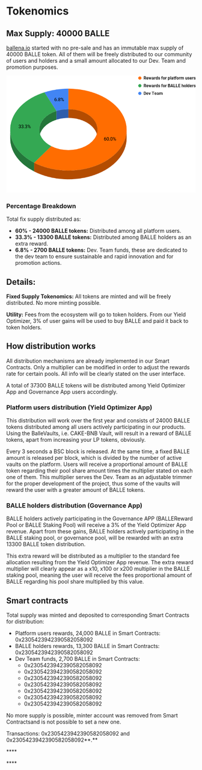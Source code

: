 # Tokenomics

## Max Supply: 40000 BALLE

[ballena.io](https://ballena.io/) started with no pre-sale and has an immutable max supply of 40000 BALLE token. All of them will be freely distributed to our community of users and holders and a small amount allocated to our Dev. Team and promotion purposes.



![](.gitbook/assets/BALLE_Token_Distribution.png)

### **Percentage Breakdown**

Total fix supply distributed as:

* **60% - 24000 BALLE tokens:** Distributed among all platform users.
* **33.3% - 13300 BALLE tokens:** Distributed among BALLE holders as an extra reward.
* **6.8% - 2700 BALLE tokens:** Dev. Team funds, these are dedicated to the dev team to ensure sustainable and rapid innovation and for promotion actions.

## Details:

**Fixed Supply Tokenomics:** All tokens are minted and will be freely distributed. No more minting possible.

**Utility:** Fees from the ecosystem will go to token holders. From our Yield Optimizer, 3% of user gains will be used to buy BALLE and paid it back to token holders.

## How distribution works

All distribution mechanisms are already implemented in our Smart Contracts. Only a multiplier can be modified in order to adjust the rewards rate for certain pools. All info will be clearly stated on the user interface.

A total of 37300 BALLE tokens will be distributed among Yield Optimizer App and Governance App users accordingly.



### Platform users distribution \(Yield Optimizer App\)

This distribution will work over the first year and consists of 24000 BALLE tokens distributed among all users actively participating in our products. Using the BalleVaults, i.e. CAKE-BNB Vault, will result in a reward of BALLE tokens, apart from increasing your LP tokens, obviously.

Every 3 seconds a BSC block is released. At the same time, a fixed BALLE amount is released per block, which is divided by the number of active vaults on the platform. Users will receive a proportional amount of BALLE token regarding their pool share amount times the multiplier stated on each one of them. This multiplier serves the Dev. Team as an adjustable trimmer for the proper development of the project, thus some of the vaults will reward the user with a greater amount of BALLE tokens.



### BALLE holders distribution \(Governance App\)

BALLE holders actively participating in the Governance APP \(BALLEReward Pool or BALLE Staking Pool\) will receive a 3% of the Yield Optimizer App revenue. Apart from these gains, BALLE holders actively participating in the BALLE staking pool, or governance pool, will be rewarded with an extra 13300 BALLE token distribution.

This extra reward will be distributed as a multiplier to the standard fee allocation resulting from the Yield Optimizer App revenue. The extra reward multiplier will clearly appear as a x10, x100 or x200 multiplier in the BALLE staking pool, meaning the user will receive the fees proportional amount of BALLE regarding his pool share multiplied by this value.



## Smart contracts

Total supply was minted and deposited to corresponding Smart Contracts for distribution:

* Platform users rewards, 24,000 BALLE in Smart Contracts: 0x2305423942390582058092
* BALLE holders rewards, 13,300 BALLE in Smart Contracts: 0x2305423942390582058092
* Dev Team funds, 2,700 BALLE in Smart Contracts:
  * 0x2305423942390582058092
  * 0x2305423942390582058092
  * 0x2305423942390582058092
  * 0x2305423942390582058092
  * 0x2305423942390582058092
  * 0x2305423942390582058092
  * 0x2305423942390582058092



No more supply is possible, minter account was removed from Smart Contractsand is not possible to set a new one.

Transactions: 0x2305423942390582058092 and 0x2305423942390582058092**.**

\*\*\*\*

\*\*\*\*

